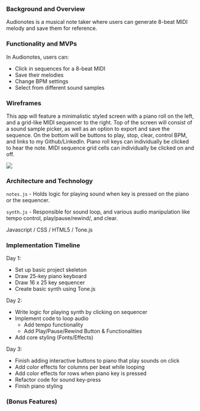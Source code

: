 ### Background and Overview 

Audionotes is a musical note taker where users can generate 8-beat MIDI melody and save them for reference.

### Functionality and MVPs 

In Audionotes, users can:
- Click in sequences for a 8-beat MIDI
- Save their melodies
- Change BPM settings
- Select from different sound samples

### Wireframes 

This app will feature a minimalistic styled screen with a piano roll on the left, and a grid-like MIDI sequencer to the right.
Top of the screen will consist of a sound sample picker, as well as an option to export and save the sequence.
On the bottom will be buttons to play, stop, clear, control BPM, and links to my Github/LinkedIn. 
Piano roll keys can individually be clicked to hear the note. MIDI sequence grid cells can individually be clicked on and off.

   ![](https://i.imgur.com/H5n6mlD.png)

### Architecture and Technology 

`notes.js` - Holds logic for playing sound when key is pressed on the piano or the sequencer.

`synth.js` - Responsible for sound loop, and various audio manipulation like tempo control, play/pause/rewind/, and clear. 

Javascript / CSS / HTML5 / Tone.js

### Implementation Timeline 

Day 1: 
- Set up basic project skeleton
- Draw 25-key piano keyboard
- Draw 16 x 25 key sequencer
- Create basic synth using Tone.js

Day 2:
- Write logic for playing synth by clicking on sequencer
- Implement code to loop audio
   - Add tempo functionality
   - Add Play/Pause/Rewind Button & Functionalities
- Add core styling (Fonts/Effects)

Day 3:
- Finish adding interactive buttons to piano that play sounds on click
- Add color effects for columns per beat while looping
- Add color effects for rows when piano key is pressed
- Refactor code for sound key-press 
- Finish piano styling

### (Bonus Features) 

